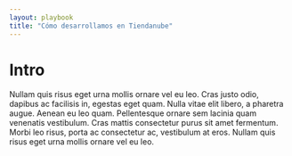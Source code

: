 ```yaml
---
layout: playbook
title: "Cómo desarrollamos en Tiendanube"
---
```


# Intro
Nullam quis risus eget urna mollis ornare vel eu leo. Cras justo odio, dapibus ac facilisis in, egestas eget quam. Nulla vitae elit libero, a pharetra augue. Aenean eu leo quam. Pellentesque ornare sem lacinia quam venenatis vestibulum. Cras mattis consectetur purus sit amet fermentum. Morbi leo risus, porta ac consectetur ac, vestibulum at eros. Nullam quis risus eget urna mollis ornare vel eu leo.